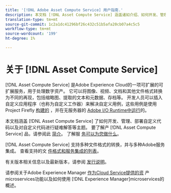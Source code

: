 ```yaml
---
title: '[!DNL Adobe Asset Compute Service] 用户指南.'
description: 本文档 [!DNL Asset Compute Service] 涵盖诸如介绍、如何开发、管理、部署自定义代码以及对自定义代码进行疑难解答等问题。
translation-type: tm+mt
source-git-commit: 1c2a1dc41296bf26c432c51b5afa20cb07a4c5c5
workflow-type: tm+mt
source-wordcount: '199'
ht-degree: 1%

---
```



# 关于 [!DNL Asset Compute Service]

[!DNL Asset Compute Service] 是Adobe Experience Cloud的一项可扩展的可扩展服务，用于处理数字资产。 它可以将图像、视频、文档和其他文件格式转换为不同的再现，包括缩略图、提取的文本和元数据、存档等。 开发人员可以插入自定义应用程序（也称为自定义工作器）来解决自定义用例，这些用例是使用Project Firefly [构建的](https://www.adobe.io/apis/experienceplatform/project-firefly/docs.html) ，并在无服务器的 [Adobe I/O Runtime中运行](https://www.adobe.io/apis/experienceplatform/runtime.html)的。

本文档涵盖 [!DNL Asset Compute Service] 了如何开发、管理、部署自定义代码以及对自定义代码进行疑难解答等主题。 要了解产 [!DNL Asset Compute Service] 品，请参阅此 [简介](introduction.md)。 了解服 [务可以为您做什么](introduction.md#possible-use-cases-benefits)。

[!DNL Asset Compute Service] 支持多种文件格式的转换，并与多种Adobe服务集成。 查看支持的文 [件格式和服务集成的列表](https://docs.adobe.com/content/help/en/experience-manager-cloud-service/assets/file-format-support.html)。

有关版本相关信息以及最新版本，请参阅 [发行说明](/help/release-notes.md)。

请参阅关于Adobe Experience Manager [作为Cloud Service提供的资](https://docs.adobe.com/content/help/en/experience-manager-cloud-service/assets/asset-microservices-overview.html) 产microservices功能以及如何使用 [!DNL Experience Manager]microservices的概述。

<!--
Possible to record the below info here in this landing page to centralize the miscellaneous info about Asset Compute Service?
 List of dependencies and requirements SDK, CLI, Devtools, etc.? Or may be a link to the prerequisites.
 Introduction video when Tech Marketing team shares one.
-->
